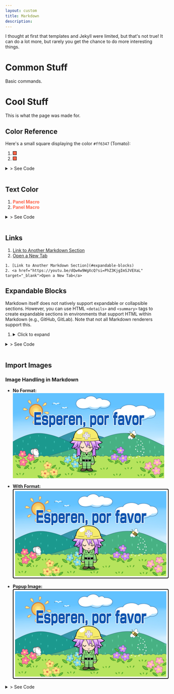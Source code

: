 ```yaml
---
layout: custom
title: Markdown
description: 
---
```


I thought at first that templates and Jekyll were limited, but that's not true! It can do a lot more, but rarely you get the chance to do more interesting things.

# Common Stuff

Basic commands.

# Cool Stuff

This is what the page was made for.

## Color Reference

Here's a small square displaying the color `#ff6347` (Tomato):

1. <div style="width: 10px; height: 10px; background-color: #ff6347; display: inline-block; border: 1px solid #000;"></div>
2. <div class="color-square" style="background-color: #ff6347;"></div>



<style>
.color-square {
    width: 10px;
    height: 10px;
    display: inline-block;
    border: 1px solid #000;
}
</style>

<details>
  <summary>> See Code</summary>

  ```html
  1. <div style="width: 10px; height: 10px; background-color: #ff6347; display: inline-block; border: 1px solid #000;"></div>
  2. <div class="color-square" style="background-color: #ff6347;"></div>



  <style>
  .color-square {
      width: 10px;
      height: 10px;
      display: inline-block;
      border: 1px solid #000;
  }
  </style>
  ```
</details> <br>

## Text Color

1. <span style="color:#ff6347">**Panel Macro**</span>
2. <span class="highlight">Panel Macro</span>

<style>
.highlight {
  color: #ff6347; /* Example color (Tomato) */
  font-weight: bold; /* Example style (bold text) */
}
</style>

<details>
  <summary>> See Code</summary>

  ```html
  1. <span style="color:#ff6347">**Panel Macro**</span>
  2. <span class="highlight">Panel Macro</span>

      <style>
        .highlight {
          color: #ff6347; /* Example color (Tomato) */
          font-weight: bold; /* Example style (bold text) */
        }
      </style>
  ```
</details> <br>


## Links

1. [Link to Another Markdown Section](#expandable-blocks)
2. <a href="https://youtu.be/dQw4w9WgXcQ?si=PhZ3KjgImSJVEXaL" target="_blank">Open a New Tab</a>

```
1. [Link to Another Markdown Section](#expandable-blocks)
2. <a href="https://youtu.be/dQw4w9WgXcQ?si=PhZ3KjgImSJVEXaL" target="_blank">Open a New Tab</a>
```

## Expandable Blocks

Markdown itself does not natively support expandable or collapsible sections. However, you can use HTML `<details>` and `<summary>` tags to create expandable sections in environments that support HTML within Markdown (e.g., GitHub, GitLab). Note that not all Markdown renderers support this.

1.  <details>
    <summary>Click to expand</summary>
    <p>This is the content that will be hidden until clicked.</p>
  </details>


<details>
  <summary>> See Code</summary>

  ```html
  1.  <details>
    <summary>Click to expand</summary>
      <p>This is the content that will be hidden until clicked.</p>
    </details>
  ```
</details> <br>

## Import Images

### **Image Handling in Markdown**

- **No Format:**
  ![alt image](../images/neptunia-please-wait.png "Title")

- **With Format:**
  <img src="../images/neptunia-please-wait.png" alt="With Format" style="border: 2px solid #000; border-radius: 4px; padding: 5px;" />

- **Popup Image:**
  <img id="myImg" src="../images/neptunia-please-wait.png" alt="Popup Image" style="border: 2px solid #000; border-radius: 4px; padding: 5px;">
  

<details>
  <summary>> See Code </summary>

  ```
  # No Format:

  ![alt image](../images/neptunia-please-wait.png "Title")

  # With Format:

  <a href="page.html">
    <img src="../images/neptunia-please-wait.png" alt="Example Image" style="border: 2px solid #000; border-radius: 4px; padding: 5px;" />
  </a>

  # Popup Image

  <!-- Trigger/Open The Modal -->
  <img id="myImg" src="../images/neptunia-please-wait.png" alt="Example Image" style="border: 2px solid #000; border-radius: 4px; padding: 5px; max-width: 200px; cursor: pointer;">

  <style>
  .modal {
    display: none;
    position: fixed;
    z-index: 1;
    left: 0;
    top: 0;
    width: 100%;
    height: 100%;
    overflow: auto;
    background-color: rgba(0,0,0,0.9);
    display: flex;
    justify-content: center;
    align-items: center;
  }

  .modal-content {
    margin: auto;
    display: block;
    max-width: 90%;
    max-height: 80vh;
    border-radius: 4px;
  }

  .close {
    position: absolute;
    top: 20px;
    right: 35px;
    color: #fff;
    font-size: 40px;
    font-weight: bold;
    transition: 0.3s;
  }

  .close:hover,
  .close:focus {
    color: #bbb;
    text-decoration: none;
    cursor: pointer;
  }
  </style>

  <!-- The Modal -->
  <div id="myModal" class="modal">
    <span class="close">&times;</span>
    <img class="modal-content" id="img01">
  </div>

  <script>
  // Get the modal
  var modal = document.getElementById("myModal");

  // Get the image and insert it inside the modal
  var img = document.getElementById("myImg");
  var modalImg = document.getElementById("img01");

  img.onclick = function(){
    modal.style.display = "flex";
    modalImg.src = this.src;
  }

  // Get the <span> element that closes the modal
  var span = document.getElementsByClassName("close")[0];

  span.onclick = function() { 
    modal.style.display = "none";
  }

  // Close the modal when pressing the "Esc" key
  document.onkeydown = function(event) {
    if (event.key === "Escape") {
      modal.style.display = "none";
    }
  }
  </script>

  # Copy to Clipboard

  <button onclick="copyToClipboard()">Copy Text</button>
  <input type="text" value="This is the text to be copied" id="myInput">

  <script>
  function copyToClipboard() {
    var copyText = document.getElementById("myInput");
    copyText.select();
    document.execCommand("copy");
    alert("Copied the text: " + copyText.value);
  }
  </script>
  ```
</details> <br>

<style>
  .modal {
    display: none; /* Initially hidden */
    position: fixed;
    z-index: 1;
    left: 0;
    top: 0;
    width: 100%;
    height: 100%;
    overflow: auto;
    background-color: rgba(0,0,0,0.9);
    justify-content: center;
    align-items: center;
  }

  .modal-content {
    margin: auto;
    display: block;
    max-width: 90%;
    max-height: 80vh;
    border-radius: 4px;
  }

  .close {
    position: absolute;
    top: 20px;
    right: 35px;
    color: #fff;
    font-size: 40px;
    font-weight: bold;
    transition: 0.3s;
  }

  .close:hover,
  .close:focus {
    color: #bbb;
    text-decoration: none;
    cursor: pointer;
  }
</style>

<!-- The Modal -->
<div id="myModal" class="modal">
  <span class="close">&times;</span>
  <img class="modal-content" id="img01">
</div>

<script>
  document.addEventListener('DOMContentLoaded', function () {
    // Get the modal
    var modal = document.getElementById("myModal");

    // Get the image and insert it inside the modal
    var img = document.getElementById("myImg");
    var modalImg = document.getElementById("img01");

    if (img) {
        img.onclick = function(){
            modal.style.display = "flex";
            modalImg.src = this.src;
        }
    }

    // Get the <span> element that closes the modal
    var span = document.getElementsByClassName("close")[0];

    span.onclick = function() { 
        modal.style.display = "none";
    }

    // Close the modal when pressing the "Esc" key
    document.onkeydown = function(event) {
        if (event.key === "Escape") {
            modal.style.display = "none";
        }
    }

    // Close modal when clicking outside the content
    window.onclick = function(event) {
        if (event.target == modal) {
            modal.style.display = "none";
        }
    }
  });
</script>
